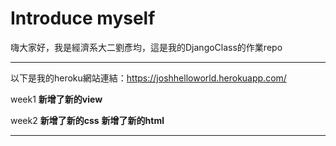 # Introduce myself

嗨大家好，我是經濟系大二劉彥均，這是我的DjangoClass的作業repo

---

以下是我的heroku網站連結：https://joshhelloworld.herokuapp.com/

week1
**新增了新的view** 

week2
**新增了新的css** 
**新增了新的html** 

---
